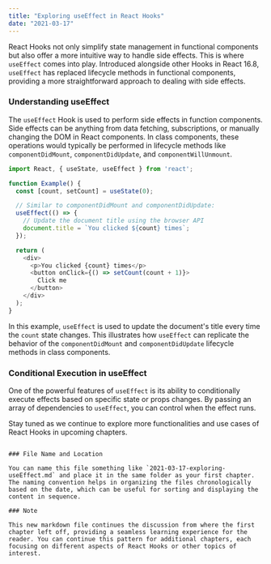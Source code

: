 ```yaml
---
title: "Exploring useEffect in React Hooks"
date: "2021-03-17"
---
```


React Hooks not only simplify state management in functional components but also offer a more intuitive way to handle side effects. This is where `useEffect` comes into play. Introduced alongside other Hooks in React 16.8, `useEffect` has replaced lifecycle methods in functional components, providing a more straightforward approach to dealing with side effects.

### Understanding useEffect

The `useEffect` Hook is used to perform side effects in function components. Side effects can be anything from data fetching, subscriptions, or manually changing the DOM in React components. In class components, these operations would typically be performed in lifecycle methods like `componentDidMount`, `componentDidUpdate`, and `componentWillUnmount`.

```javascript
import React, { useState, useEffect } from 'react';

function Example() {
  const [count, setCount] = useState(0);

  // Similar to componentDidMount and componentDidUpdate:
  useEffect(() => {
    // Update the document title using the browser API
    document.title = `You clicked ${count} times`;
  });

  return (
    <div>
      <p>You clicked {count} times</p>
      <button onClick={() => setCount(count + 1)}>
        Click me
      </button>
    </div>
  );
}
```

In this example, `useEffect` is used to update the document's title every time the `count` state changes. This illustrates how `useEffect` can replicate the behavior of the `componentDidMount` and `componentDidUpdate` lifecycle methods in class components.

### Conditional Execution in useEffect

One of the powerful features of `useEffect` is its ability to conditionally execute effects based on specific state or props changes. By passing an array of dependencies to `useEffect`, you can control when the effect runs.

Stay tuned as we continue to explore more functionalities and use cases of React Hooks in upcoming chapters.
```

### File Name and Location

You can name this file something like `2021-03-17-exploring-useEffect.md` and place it in the same folder as your first chapter. The naming convention helps in organizing the files chronologically based on the date, which can be useful for sorting and displaying the content in sequence.

### Note

This new markdown file continues the discussion from where the first chapter left off, providing a seamless learning experience for the reader. You can continue this pattern for additional chapters, each focusing on different aspects of React Hooks or other topics of interest.